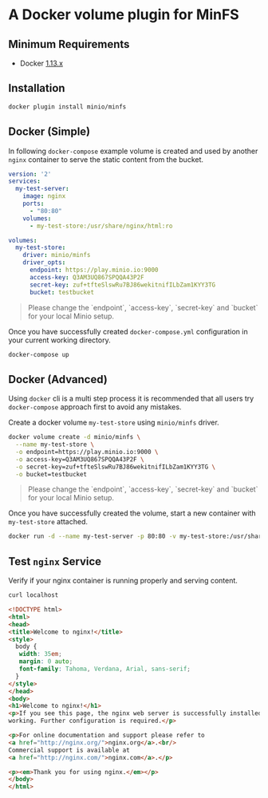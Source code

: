 # A Docker volume plugin for MinFS

## Minimum Requirements

- Docker [1.13.x](http://docker.com/)

## Installation

```sh
docker plugin install minio/minfs
```

## Docker (Simple)

In following `docker-compose` example volume is created and used by another `nginx` container to serve the static content from the bucket. 

```yml
version: '2'
services:
  my-test-server:
    image: nginx
    ports:
      - "80:80"
    volumes:
      - my-test-store:/usr/share/nginx/html:ro

volumes:
  my-test-store:
    driver: minio/minfs
    driver_opts:
      endpoint: https://play.minio.io:9000
      access-key: Q3AM3UQ867SPQQA43P2F
      secret-key: zuf+tfteSlswRu7BJ86wekitnifILbZam1KYY3TG
      bucket: testbucket
```

<blockquote>
Please change the `endpoint`, `access-key`, `secret-key` and `bucket` for your local Minio setup.
</blockquote>

Once you have successfully created `docker-compose.yml` configuration in your current working directory.

```sh
docker-compose up
```

## Docker (Advanced)

Using `docker` cli is a multi step process it is recommended that all users try `docker-compose` approach first to avoid any mistakes.

Create a docker volume `my-test-store` using `minio/minfs` driver.

```sh
docker volume create -d minio/minfs \
  --name my-test-store \
  -o endpoint=https://play.minio.io:9000 \
  -o access-key=Q3AM3UQ867SPQQA43P2F \
  -o secret-key=zuf+tfteSlswRu7BJ86wekitnifILbZam1KYY3TG \
  -o bucket=testbucket
```

<blockquote>
Please change the `endpoint`, `access-key`, `secret-key` and `bucket` for your local Minio setup.
</blockquote>

Once you have successfully created the volume, start a new container with `my-test-store` attached.

```sh
docker run -d --name my-test-server -p 80:80 -v my-test-store:/usr/share/nginx/html:ro nginx
```

## Test `nginx` Service

Verify if your nginx container is running properly and serving content.

```sh
curl localhost
```

```html
<!DOCTYPE html>
<html>
<head>
<title>Welcome to nginx!</title>
<style>
  body {
   width: 35em;
   margin: 0 auto;
   font-family: Tahoma, Verdana, Arial, sans-serif;
  }
</style>
</head>
<body>
<h1>Welcome to nginx!</h1>
<p>If you see this page, the nginx web server is successfully installed and
working. Further configuration is required.</p>

<p>For online documentation and support please refer to
<a href="http://nginx.org/">nginx.org</a>.<br/>
Commercial support is available at
<a href="http://nginx.com/">nginx.com</a>.</p>

<p><em>Thank you for using nginx.</em></p>
</body>
</html>
```
